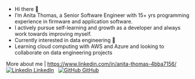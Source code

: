 - Hi there 👋
- I’m Anita Thomas, a Senior Software Engineer with 15+ yrs programming experience in firmware and application software.
- I actively pursue self-learning and growth as a developer and always work towards improving myself.
- Currently interested in data engineering 👀 
- Learning cloud computing with AWS and Azure and looking to collaborate on data engineering projects


More about me | https://www.linkedin.com/in/anita-thomas-4bba7156/
[![Linkedin](https://i.stack.imgur.com/gVE0j.png) LinkedIn](https://www.linkedin.com/in/anita-thomas-4bba7156/)
&nbsp;
[![GitHub](https://i.stack.imgur.com/tskMh.png) GitHub](https://github.com/)
